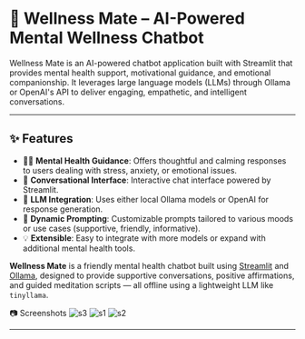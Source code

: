 
# 🧠 Wellness Mate – AI-Powered Mental Wellness Chatbot

Wellness Mate is an AI-powered chatbot application built with Streamlit that provides mental health support, motivational guidance, and emotional companionship. It leverages large language models (LLMs) through Ollama or OpenAI's API to deliver engaging, empathetic, and intelligent conversations.

---

## ✨ Features

- 🧘‍♀️ **Mental Health Guidance**: Offers thoughtful and calming responses to users dealing with stress, anxiety, or emotional issues.
- 💬 **Conversational Interface**: Interactive chat interface powered by Streamlit.
- 🧠 **LLM Integration**: Uses either local Ollama models or OpenAI for response generation.
- 🔁 **Dynamic Prompting**: Customizable prompts tailored to various moods or use cases (supportive, friendly, informative).
- 💡 **Extensible**: Easy to integrate with more models or expand with additional mental health tools.

**Wellness Mate** is a friendly mental health chatbot built using [Streamlit](https://streamlit.io/) and [Ollama](https://ollama.com/), designed to provide supportive conversations, positive affirmations, and guided meditation scripts — all offline using a lightweight LLM like `tinyllama`.



📷 Screenshots
![s3](https://github.com/user-attachments/assets/281c8ff0-5dbd-407e-833c-b5df47ff765e)
![s1](https://github.com/user-attachments/assets/61249c8b-0ceb-470f-9544-678c091922af)
![s2](https://github.com/user-attachments/assets/d8e66897-c1ce-4f7d-93ed-e85312cb80ca)

---------------------------------------------------------------------------------------------------

